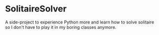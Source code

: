 # SolitaireSolver
A side-project to experience Python more and learn how to solve solitaire so I don't have to play it in my boring classes anymore.
